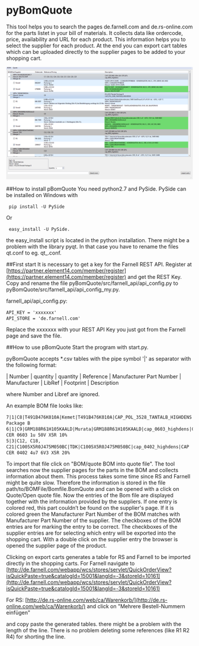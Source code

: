 # pyBomQuote

This tool helps you to search the pages de.farnell.com and de.rs-online.com for the parts listet in your bill of materials. It collects data like ordercode, price, availability and URL for each product. This information helps you to select the supplier for each product. At the end you can export cart tables which can be uploaded directly to the supplier pages to be added to your shopping cart.

![Mainwindow Screenshot](docs/mainwindow.png?raw=true "Mainwindow Screenshot")

##How to install pBomQuote
You need python2.7 and PySide. PySide can be installed on Windows with
```
 pip install -U PySide 
```
Or
```
 easy_install -U PySide. 
```
the easy_install script is located in the python installation. There might be a problem with the library pyqt. In that case you have to rename the files qt.conf to eg. qt_.conf.

##First start
It is necessary to get a key for the Farnell REST API. Register at [https://partner.element14.com/member/register](https://partner.element14.com/member/register) and get the REST Key. Copy and rename the file pyBomQuote/src/farnell_api/api_config.py to pyBomQuote/src/farnell_api/api_config_my.py.

farnell_api/api_config.py:
```
API_KEY = 'xxxxxxx'
API_STORE = 'de.farnell.com'
```
Replace the xxxxxxx with your REST API Key you just got from the Farnell page and save the file.

##How to use pBomQuote
Start the program with start.py.

pyBomQuote accepts *.csv tables with the pipe symbol '|' as separator with the following format:

| Number | quantity | quantity | Reference | Manufacturer Part Number | Manufacturer | LibRef | Footprint | Description

where Number and Libref are ignored.

An example BOM file looks like:

```
7|1|C8|T491B476K010A|Kemet|T491B476K010A|CAP_POL_3528_TANTALB_HIGHDENS|47u/10V/Tanatal Package B
6|1|C9|GRM188R61H105KAALD|Murata|GRM188R61H105KAALD|cap_0603_highdens|CAP CER 0603 1u 50V X5R 10%
5|3|C12, C18, C21|C1005X5R0J475M050BC|TDK|C1005X5R0J475M050BC|cap_0402_highdens|CAP CER 0402 4u7 6V3 X5R 20%
```

To import that file click on "BOM/quote BOM into quote file". The tool searches now the supplier pages for the parts in the BOM and collects information about them. This process takes some time since RS and Farnell might be quite slow. Therefore the information is stored in the file path/to/BOMFile/Bomfile.BomQuote and can be opened with a click on Quote/Open quote file. Now the entries of the Bom file are displayed together with the information provided by the suppliers. If one entry is colored red, this part couldn’t be found on the supplier's page. If it is colored green the Manufacturer Part Number of the BOM matches with Manufacturer Part Number of the supplier. The checkboxes of the BOM entries are for marking the entry to be correct. The checkboxes of the supplier entries are for selecting which entry will be exported into the shopping cart. With a double click on the supplier entry the browser is opened the supplier page of the product.

Clicking on export carts generates a table for RS and Farnell to be imported directly in the shopping carts.
For Farnell navigate to 
[http://de.farnell.com/webapp/wcs/stores/servlet/QuickOrderView?isQuickPaste=true&catalogId=15001&langId=-3&storeId=10161](http://de.farnell.com/webapp/wcs/stores/servlet/QuickOrderView?isQuickPaste=true&catalogId=15001&langId=-3&storeId=10161)

For RS:
[http://de.rs-online.com/web/ca/Warenkorb/](http://de.rs-online.com/web/ca/Warenkorb/) and click on "Mehrere Bestell-Nummern einfügen"

and copy paste the generated tables. there might be a problem with the length of the line. There is no problem deleting some references (like R1 R2 R4) for shorting the line.
